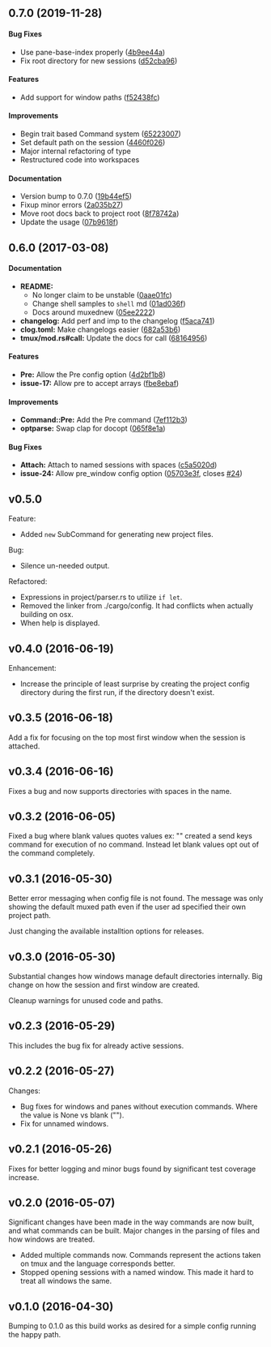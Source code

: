 <a name="0.7.0"></a>
## 0.7.0 (2019-11-28)

#### Bug Fixes

  *  Use pane-base-index properly ([4b9ee44a](4b9ee44a))
  *  Fix root directory for new sessions ([d52cba96](d52cba96))

#### Features

  *  Add support for window paths ([f52438fc](f52438fc))

#### Improvements

  *  Begin trait based Command system ([65223007](65223007))
  *  Set default path on the session ([4460f026](4460f026))
  *  Major internal refactoring of type
  *  Restructured code into workspaces

#### Documentation

  *  Version bump to 0.7.0 ([19b44ef5](19b44ef5))
  *  Fixup minor errors ([2a035b27](2a035b27))
  *  Move root docs back to project root ([8f78742a](8f78742a))
  *  Update the usage ([07b9618f](07b9618f))


<a name="0.6.0"></a>
## 0.6.0 (2017-03-08)

#### Documentation

* **README:**
  *  No longer claim to be unstable ([0aae01fc](0aae01fc))
  *  Change shell samples to `shell` md ([01ad036f](01ad036f))
  *  Docs around muxednew ([05ee2222](05ee2222))
* **changelog:**  Add perf and imp to the changelog ([f5aca741](f5aca741))
* **clog.toml:**  Make changelogs easier ([682a53b6](682a53b6))
* **tmux/mod.rs#call:**  Update the docs for call ([68164956](68164956))

#### Features

* **Pre:**  Allow the Pre config option ([4d2bf1b8](4d2bf1b8))
* **issue-17:**  Allow pre to accept arrays ([fbe8ebaf](fbe8ebaf))

#### Improvements

* **Command::Pre:**  Add the Pre command ([7ef112b3](7ef112b3))
* **optparse:**  Swap clap for docopt ([065f8e1a](065f8e1a))

#### Bug Fixes

* **Attach:**  Attach to named sessions with spaces ([c5a5020d](c5a5020d))
* **issue-24:**  Allow pre_window config option ([05703e3f](05703e3f), closes [#24](24))

<a name="v0.5.0"></a>
## v0.5.0
Feature:
 - Added `new` SubCommand for generating new project files.

Bug:
 - Silence un-needed output.

Refactored:
 - Expressions in project/parser.rs to utilize `if let`.
 - Removed the linker from ./cargo/config. It had conflicts when actually
   building on osx.
 - When help is displayed.

<a name="v0.4.0"></a>
## v0.4.0 (2016-06-19)
Enhancement:
 - Increase the principle of least surprise by creating the project config
   directory during the first run, if the directory doesn't exist.

<a name="v0.3.5"></a>
## v0.3.5 (2016-06-18)
Add a fix for focusing on the top most first window when the session is attached.

<a name="v0.3.4"></a>
## v0.3.4 (2016-06-16)
Fixes a bug and now supports directories with spaces in the name.

<a name="v0.3.2"></a>
## v0.3.2 (2016-06-05)
Fixed a bug where blank values quotes values ex: "" created a send keys command for execution of no command. Instead let blank values opt out of the command completely.

<a name="v0.3.1"></a>
## v0.3.1 (2016-05-30)
Better error messaging when config file is not found.
The message was only showing the default muxed path even if the user ad specified their own project path.

Just changing the available installtion options for releases.

<a name="v0.3.0"></a>
## v0.3.0 (2016-05-30)
Substantial changes how windows manage default directories internally.
Big change on how the session and first window are created.

Cleanup warnings for unused code and paths.

<a name="v0.2.3"></a>
## v0.2.3 (2016-05-29)
This includes the bug fix for already active sessions.

<a name="v0.2.2"></a>
## v0.2.2 (2016-05-27)
Changes:
 - Bug fixes for windows and panes without execution commands. Where the value
   is None vs blank ("").
 - Fix for unnamed windows.

<a name="v0.2.1"></a>
## v0.2.1 (2016-05-26)
Fixes for better logging and minor bugs found by significant test coverage increase.

<a name="v0.2.0"></a>
## v0.2.0 (2016-05-07)
Significant changes have been made in the way commands are now built, and what commands can be built.
Major changes in the parsing of files and how windows are treated.

 - Added multiple commands now. Commands represent the actions taken on tmux and
   the language corresponds better.
 - Stopped opening sessions with a named window. This made it hard to treat all
   windows the same.

<a name="v0.1.0"></a>
## v0.1.0 (2016-04-30)
Bumping to 0.1.0 as this build works as desired for a simple config running the happy path.
